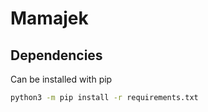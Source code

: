 # Mamajek

## Dependencies

Can be installed with pip
``` sh
python3 -m pip install -r requirements.txt
```